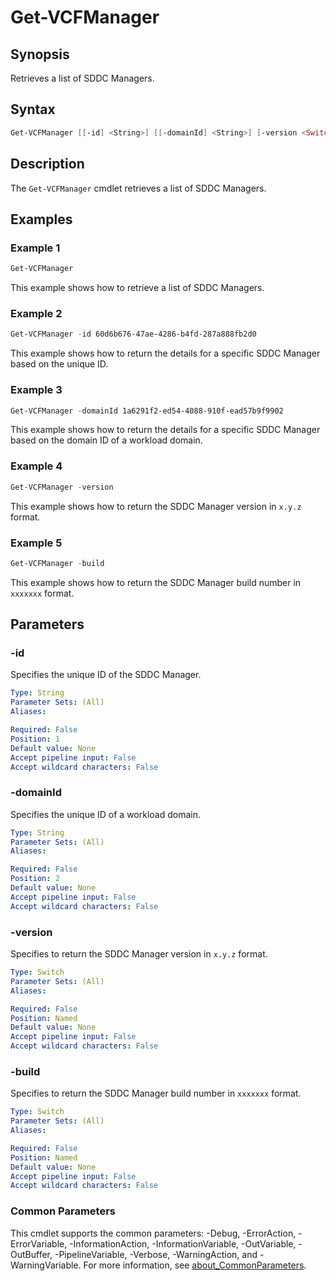 # Get-VCFManager

## Synopsis

Retrieves a list of SDDC Managers.

## Syntax

```powershell
Get-VCFManager [[-id] <String>] [[-domainId] <String>] [-version <Switch>] [-build <Switch>] [<CommonParameters>]
```

## Description

The `Get-VCFManager` cmdlet retrieves a list of SDDC Managers.

## Examples

### Example 1

```powershell
Get-VCFManager
```

This example shows how to retrieve a list of SDDC Managers.

### Example 2

```powershell
Get-VCFManager -id 60d6b676-47ae-4286-b4fd-287a888fb2d0
```

This example shows how to return the details for a specific SDDC Manager based on the unique ID.

### Example 3

```powershell
Get-VCFManager -domainId 1a6291f2-ed54-4088-910f-ead57b9f9902
```

This example shows how to return the details for a specific SDDC Manager based on the domain ID of a workload domain.

### Example 4

``` powershell
Get-VCFManager -version
```

This example shows how to return the SDDC Manager version in `x.y.z` format.

### Example 5

``` powershell
Get-VCFManager -build
```

This example shows how to return the SDDC Manager build number in `xxxxxxx` format.

## Parameters

### -id

Specifies the unique ID of the SDDC Manager.

```yaml
Type: String
Parameter Sets: (All)
Aliases:

Required: False
Position: 1
Default value: None
Accept pipeline input: False
Accept wildcard characters: False
```

### -domainId

Specifies the unique ID of a workload domain.

```yaml
Type: String
Parameter Sets: (All)
Aliases:

Required: False
Position: 2
Default value: None
Accept pipeline input: False
Accept wildcard characters: False
```

### -version

Specifies to return the SDDC Manager version in `x.y.z` format.

```yaml
Type: Switch
Parameter Sets: (All)
Aliases:

Required: False
Position: Named
Default value: None
Accept pipeline input: False
Accept wildcard characters: False
```

### -build

Specifies to return the SDDC Manager build number in `xxxxxxx` format.

```yaml
Type: Switch
Parameter Sets: (All)
Aliases:

Required: False
Position: Named
Default value: None
Accept pipeline input: False
Accept wildcard characters: False
```

### Common Parameters

This cmdlet supports the common parameters: -Debug, -ErrorAction, -ErrorVariable, -InformationAction, -InformationVariable, -OutVariable, -OutBuffer, -PipelineVariable, -Verbose, -WarningAction, and -WarningVariable. For more information, see [about_CommonParameters](http://go.microsoft.com/fwlink/?LinkID=113216).
